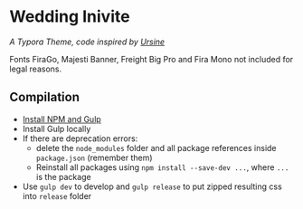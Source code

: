 # Wedding Inivite

*A Typora Theme, code inspired by [Ursine](https://github.com/noatpad/typora-theme-ursine)*

Fonts FiraGo, Majesti Banner, Freight Big Pro and Fira Mono not included for legal reasons.

## Compilation

- [Install NPM and Gulp](https://coder-coder.com/install-gulp-globally-on-windows/)
- Install Gulp locally
- If there are deprecation errors:
  - delete the `node_modules` folder and all package references inside `package.json` (remember them)
  - Reinstall all packages using `npm install --save-dev ...`, where `...` is the package
- Use `gulp dev` to develop and `gulp release` to put zipped resulting css into `release` folder
